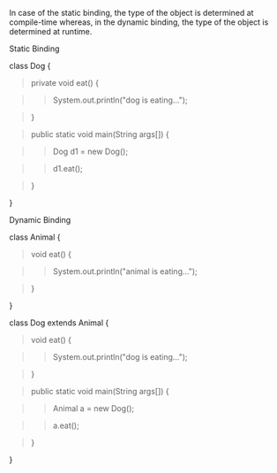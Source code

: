 In case of the static binding, the type of the object is determined at
compile-time whereas, in the dynamic binding, the type of the object is
determined at runtime.

Static Binding

class Dog {

>private void eat() {

>>System.out.println(\"dog is eating\...\");

>}

>public static void main(String args\[\]) {

>>Dog d1 = new Dog();

>>d1.eat();

>}

}

Dynamic Binding

class Animal {

>void eat() {

>>System.out.println(\"animal is eating\...\");

>}

}

class Dog extends Animal {

>void eat() {

>>System.out.println(\"dog is eating\...\");

>}

>public static void main(String args\[\]) {

>>Animal a = new Dog();

>>a.eat();

>}

}